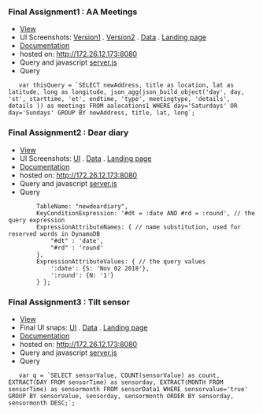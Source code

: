 ### Final Assignment1 : AA Meetings

- [View](http://34.205.15.113:8080/)
- UI Screenshots: [Version1](https://github.com/aaditirokade/data-structures/blob/master/final_assignments/screenshots/UI_screenshot_aaMeetings_version1.png) . [Version2](https://github.com/aaditirokade/data-structures/blob/master/final_assignments/screenshots/UI_screenshot_aaMeetings_version2.png) . [Data](https://github.com/aaditirokade/data-structures/blob/master/final_assignments/screenshots/screenshot_aameetings_data.png) .  [Landing page](https://github.com/aaditirokade/data-structures/blob/master/final_assignments/screenshots/UI_screenshot_landingPage.png)
- [Documentation](https://github.com/aaditirokade/data-structures/blob/master/final_assignments/README1.md) 
- hosted on: http://172.26.12.173:8080
- Query and javascript [server.js](https://github.com/aaditirokade/data-structures/blob/master/final_assignments/server.js)
- Query

```    var thisQuery = `SELECT newAddress, title as location, lat as latitude, long as longitude, json_agg(json_build_object('day', day, 'st', starttime, 'et', endtime, 'type', meetingtype, 'details', details )) as meetings
                      FROM aalocations1 WHERE day='Saturdays' OR day='Sundays'
                      GROUP BY newAddress, title, lat, long`; ```




### Final Assignment2 : Dear diary

- [View](http://34.205.15.113:8080/)
- UI Screenshots: [UI](https://github.com/aaditirokade/data-structures/blob/master/final_assignments/screenshots/UI_screenshot_dearDiary.png) . [Data](https://github.com/aaditirokade/data-structures/blob/master/final_assignments/screenshots/screenshot_dearDiary_data.png) . [Landing page](https://github.com/aaditirokade/data-structures/blob/master/final_assignments/screenshots/UI_screenshot_landingPage.png)
- [Documentation](https://github.com/aaditirokade/data-structures/blob/master/final_assignments/README2.md) 
- hosted on: http://172.26.12.173:8080
- Query and javascript [server.js](https://github.com/aaditirokade/data-structures/blob/master/final_assignments/server.js)
- Query

```  var params = {
        TableName: "newdeardiary",
        KeyConditionExpression: '#dt = :date AND #rd = :round', // the query expression
        ExpressionAttributeNames: { // name substitution, used for reserved words in DynamoDB
            "#dt" : 'date',
            "#rd" : 'round'
        },
        ExpressionAttributeValues: { // the query values
            ':date': {S: 'Nov 02 2018'},
            ':round': {N: '1'}
        } };
```



### Final Assignment3 : Tilt sensor

- [View](http://34.205.15.113:8080/)
- Final UI snaps: [UI](https://github.com/aaditirokade/data-structures/blob/master/final_assignments/screenshots/UI_screenshot_sensor.png) . [Data](https://github.com/aaditirokade/data-structures/blob/master/final_assignments/screenshots/screenshot_sensor_data.png) . [Landing page](https://github.com/aaditirokade/data-structures/blob/master/final_assignments/screenshots/UI_screenshot_landingPage.png)
- [Documentation](https://github.com/aaditirokade/data-structures/blob/master/final_assignments/README3.md) 
- hosted on: http://172.26.12.173:8080
- Query and javascript [server.js](https://github.com/aaditirokade/data-structures/blob/master/final_assignments/server.js)
- Query

```   var q = `SELECT sensorValue, COUNT(sensorValue) as count, EXTRACT(DAY FROM sensorTime) as sensorday, EXTRACT(MONTH FROM sensorTime) as sensormonth
                    FROM sensorData1 WHERE sensorvalue='true'
                    GROUP BY sensorValue, sensorday, sensormonth
                    ORDER BY sensorday, sensormonth DESC;`;```



